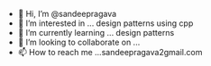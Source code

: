 - 👋 Hi, I’m @sandeepragava
- 👀 I’m interested in ... design patterns using cpp
- 🌱 I’m currently learning ... design patterns
- 💞️ I’m looking to collaborate on ...
- 📫 How to reach me ...sandeepragava2gmail.com

<!---
sandeepragava/sandeepragava is a ✨ special ✨ repository because its `README.md` (this file) appears on your GitHub profile.
You can click the Preview link to take a look at your changes.
--->
